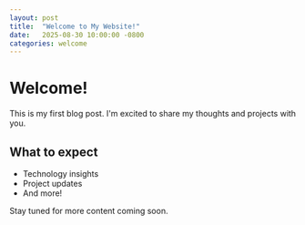 ```yaml
---
layout: post
title:  "Welcome to My Website!"
date:   2025-08-30 10:00:00 -0800
categories: welcome
---
```


# Welcome!

This is my first blog post. I'm excited to share my thoughts and projects with you.

## What to expect

- Technology insights
- Project updates
- And more!

Stay tuned for more content coming soon.
